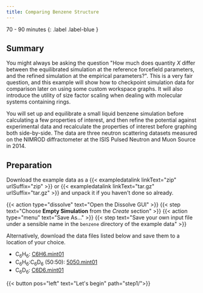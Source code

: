```yaml
---
title: Comparing Benzene Structure
---
```


70 - 90 minutes
{: .label .label-blue }

## Summary

You might always be asking the question "How much does quantity _X_ differ between the equilibrated simulation at the reference forcefield parameters, and the refined simulation at the empirical parameters?". This is a very fair question, and this example will show how to checkpoint simulation data for comparison later on using some custom workspace graphs. It will also introduce the utility of size factor scaling when dealing with molecular systems containing rings.

You will set up and equilibrate a small liquid benzene simulation before calculating a few properties of interest, and then refine the potential against experimental data and recalculate the properties of interest before graphing both side-by-side. The data are three neutron scattering datasets measured on the NIMROD diffractometer at the ISIS Pulsed Neutron and Muon Source in 2014.

## Preparation

Download the example data as a {{< exampledatalink linkText="zip" urlSuffix="zip" >}} or {{< exampledatalink linkText="tar.gz" urlSuffix="tar.gz" >}} and unpack it if you haven't done so already.

{{< action type="dissolve" text="Open the Dissolve GUI" >}}
{{< step text="Choose **Empty Simulation** from the _Create_ section" >}}
{{< action type="menu" text="Save As..." >}}
{{< step text="Save your own input file under a sensible name in the `benzene` directory of the example data" >}}

Alternatively, download the data files listed below and save them to a location of your choice.

- C<sub>6</sub>H<sub>6</sub>: [C6H6.mint01](https://raw.githubusercontent.com/projectdissolve/dissolve/develop/examples/benzene/data/C6H6.mint01)
- C<sub>6</sub>H<sub>6</sub>:C<sub>6</sub>D<sub>6</sub> (50:50): [5050.mint01](https://raw.githubusercontent.com/projectdissolve/dissolve/develop/examples/benzene/data/5050.mint01)
- C<sub>6</sub>D<sub>6</sub>: [C6D6.mint01](https://raw.githubusercontent.com/projectdissolve/dissolve/develop/examples/benzene/data/C6D6.mint01)

{{< button pos="left" text="Let's begin" path="step1/">}}
